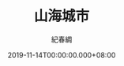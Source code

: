 ---
issue: 352
title: 山海城市
author: 紀春綢
date: 2019-11-14T00:00:00.000+08:00
topic: 景點
difficulty: 1
wikidata: Q98095800
wikidata_link: https://www.wikidata.org/wiki/Q98095800
---